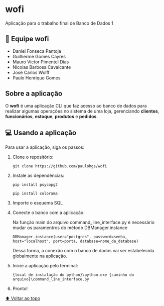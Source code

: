# wofi

Aplicação para o trabalho final de Banco de Dados 1

## 🐺 Equipe wofi

- Daniel Fonseca Pantoja
- Guilherme Gomes Cayres
- Mauro Victor Pimentel Dias
- Nicolas Barbosa Cavalcante
- José Carlos Wolff
- Paulo Henrique Gomes

## Sobre a aplicação

O **wofi** é uma aplicação CLI que faz acesso ao banco de dados
para realizar algumas operações no sistema de uma
loja, gerenciando **clientes**, **funcionários**, **estoque**, **produtos** e **pedidos**.

## 💻 Usando a aplicação

Para usar a aplicação, siga os passos:

1. Clone o repositório:
    ```
    git clone https://github.com/paulohgs/wofi
    ```

2. Instale as dependências:
    ```
    pip install psycopg2
    ```
    ```
    pip install colorama
    ```
    
3. Importe o esquema SQL

4. Conecte o banco com a aplicação:

    Na função main do arquivo command_line_interface.py é necessário mudar os paramentros do método DBManager.instance
    ```
    DBManager.instance(user="postgres", password=senha, host="localhost", port=porta, database=nome_da_database)
    ```
    Dessa forma, a conexão com o banco de dados vai ser estabelecida globalmente na aplicação.

5. Inicie a aplicação pelo terminal:
    ```
    {local de instalação do python}\python.exe {caminho do arquivo}\command_line_interface.py
    ```
6. Pronto!

[⬆ Voltar ao topo](#wofi)
